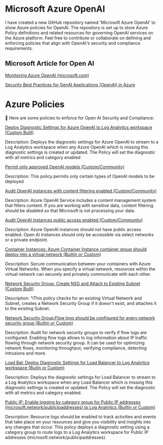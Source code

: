 # Microsoft Azure OpenAI

I have created a new GitHub repository named 'Microsoft Azure OpenAI' to show Azure policies for OpenAI. The repository is set up to store Azure Policy definitions and related resources for governing OpenAI services on the Azure platform. Feel free to contribute or collaborate on defining and enforcing policies that align with OpenAI's security and compliance requirements.


<h2>Microsoft Article for Open AI</h2>

[Monitoring Azure OpenAI (microsoft.com)](https://techcommunity.microsoft.com/t5/fasttrack-for-azure/azure-openai-insights-monitoring-ai-with-confidence/ba-p/4026850)

[Security Best Practices for GenAI Applications (OpenAI) in Azure](https://techcommunity.microsoft.com/t5/azure-architecture-blog/security-best-practices-for-genai-applications-openai-in-azure/ba-p/4027885)


# Azure Policies

📄 Here are some policies to enforce for Open AI Security and Compliance:
  
[Deploy Diagnostic Settings for Azure OpenAI to Log Analytics workspace (Custom Built)](https://github.com/qtip27/MicrosoftOpenAI/blob/main/diagnosticsettings.json)

Description: Deploys the diagnostic settings for Azure OpenAI to stream to a Log Analytics workspace when any Azure OpenAI which is missing this diagnostic settings is created or updated. The Policy will set the diagnostic with all metrics and category enabled



[Permit only approved OpenAI models (Custom/Community)](https://github.com/qtip27/MicrosoftOpenAI/blob/main/OpenAI_models.json)

Description: This policy permits only certain types of OpenAI models to be deployed


[Audit OpenAI instances with content filtering enabled (Custom/Community)](https://github.com/qtip27/MicrosoftOpenAI/blob/main/OpenAI_instances.json)

Description: Azure OpenAI Service includes a content management system that filters content. If you are working with sensitive data, content filtering should be disabled so that Microsoft is not processing your data.


[Audit OpenAI instances public access enabled (Custom/Community)](https://github.com/qtip27/MicrosoftOpenAI/blob/main/public_access.json)

Description: Azure OpenAI instances should not have public access enabled. Open AI instances should only be accessible via select networks or a private endpoint.


[Container Instances: Azure Container Instance container group should deploy into a virtual network (Builtin or Custom)](https://github.com/qtip27/MicrosoftOpenAI/blob/main/Container_Instance.json)

Description: Secure communication between your containers with Azure Virtual Networks. When you specify a virtual network, resources within the virtual network can securely and privately communicate with each other.


[Network Security Group: Create NSG and Attach to Existing Subnet (Custom Built)](https://github.com/qtip27/MicrosoftOpenAI/blob/main/Network_Security.json)

Description: "lThis policy checks for an existing Virtual Network and Subnet, creates a Network Security Group if it doesn't exist, and attaches it to the existing Subnet.


[Network Security Group:Flow logs should be configured for every network security group (Builtin or Custom)](https://github.com/qtip27/MicrosoftOpenAI/blob/main/Flow_Logs.json)

Description: Audit for network security groups to verify if flow logs are configured. Enabling flow logs allows to log information about IP traffic flowing through network security group. It can be used for optimizing network flows, monitoring throughput, verifying compliance, detecting intrusions and more.


[Load Bal: Deploy Diagnostic Settings for Load Balancer to Log Analytics workspace (Builin or Custom)](https://github.com/qtip27/MicrosoftOpenAI/blob/main/LB_Diagnostic.json)

Description: Deploys the diagnostic settings for Load Balancer to stream to a Log Analytics workspace when any Load Balancer which is missing this diagnostic settings is created or updated. The Policy will set the diagnostic with all metrics and category enabled.


[Public IP: Enable logging by category group for Public IP addresses (microsoft.network/publicipaddresses) to Log Analytics (Builtin or Custom)](https://github.com/qtip27/MicrosoftOpenAI/blob/main/IP_Analtics.json)

Description: Resource logs should be enabled to track activities and events that take place on your resources and give you visibility and insights into any changes that occur. This policy deploys a diagnostic setting using a category group to route logs to a Log Analytics workspace for Public IP addresses (microsoft.network/publicipaddresses).
